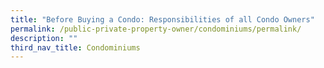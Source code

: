 ```yaml
---
title: "Before Buying a Condo: Responsibilities of all Condo Owners"
permalink: /public-private-property-owner/condominiums/permalink/
description: ""
third_nav_title: Condominiums
---
```

